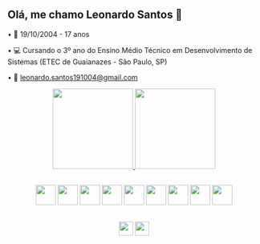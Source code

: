 ## Olá, me chamo Leonardo Santos 👋

• 📅 19/10/2004 - 17 anos

• 💻 Cursando o 3º ano do Ensino Médio Técnico em Desenvolvimento de Sistemas (ETEC de Guaianazes - São Paulo, SP)

• 📧 [leonardo.santos191004@gmail.com](mailto:leonardo.santos191004@gmail.com)

<div align="center">
    <a href="https://github.com/leOhsantos">
        <img height="160em" src="https://github-readme-stats.vercel.app/api?username=leOhsantos&count_private=true&show_icons=true&title_color=91539e&text_color=DEDEDE&icon_color=91539e&bg_color=191719&border_radius=10"/>
        <img height="160em" src="https://github-readme-stats.vercel.app/api/top-langs/?username=leOhsantos&layout=compact&title_color=91539e&text_color=DEDEDE&bg_color=191719&border_radius=10"/>
    </a>
</div>

##

<div align="center">
<img src="https://cdn.jsdelivr.net/gh/devicons/devicon/icons/html5/html5-original.svg" height="40em">
<img src="https://cdn.jsdelivr.net/gh/devicons/devicon/icons/css3/css3-original.svg" height="40em">  
<img src="https://cdn.jsdelivr.net/gh/devicons/devicon/icons/javascript/javascript-plain.svg" height="40em"> 
<img src="https://cdn.jsdelivr.net/gh/devicons/devicon/icons/typescript/typescript-plain.svg" height="40em">
<img src="https://cdn.jsdelivr.net/gh/devicons/devicon/icons/react/react-original.svg" height="40em">
<img src="https://cdn.jsdelivr.net/gh/devicons/devicon/icons/tailwindcss/tailwindcss-plain.svg" height="40em"> 
<img src="https://cdn.jsdelivr.net/gh/devicons/devicon/icons/bootstrap/bootstrap-original.svg" height="40em">    
<img src="https://cdn.jsdelivr.net/gh/devicons/devicon/icons/php/php-original.svg" height="40em">
<img src="https://cdn.jsdelivr.net/gh/devicons/devicon/icons/mysql/mysql-original-wordmark.svg" height="40em">  
</div>

##

<div align="center">
<a href="mailto:leonardo.santos191004@gmail.com">
<img src="https://img.shields.io/badge/Gmail-D14836?style=for-the-badge&logo=gmail&logoColor=white" height="28em"></a>
<a href="https://www.linkedin.com/in/leOhsantos/">
<img src="https://img.shields.io/badge/LinkedIn-0077B5?style=for-the-badge&logo=linkedin&logoColor=white" height="28em"></a>
</div>

